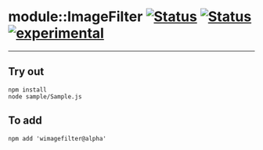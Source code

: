 
# module::ImageFilter [![Status](https://circleci.com/gh/Wandalen/wImageFilter.svg?style=shield)](https://img.shields.io/circleci/build/github/Wandalen/wImageFilter?label=Test&logo=Test) [![Status](https://github.com/Wandalen/wImageFilter/workflows/Test/badge.svg)](https://github.com/Wandalen/wImageFilter/actions?query=workflow%3ATest) [![experimental](https://img.shields.io/badge/stability-experimental-orange.svg)](https://github.com/emersion/stability-badges#experimental)

___

## Try out
```
npm install
node sample/Sample.js
```

## To add
```
npm add 'wimagefilter@alpha'
```

